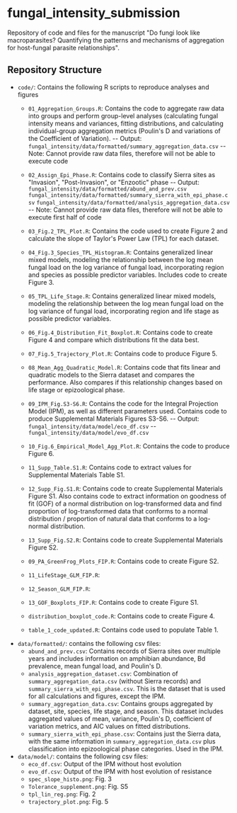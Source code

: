 # fungal_intensity_submission
Repository of code and files for the manuscript "Do fungi look like macroparasites? Quantifying the patterns and mechanisms of aggregation for host-fungal parasite relationships".

## Repository Structure
- `code/`: Contains the following R scripts to reproduce analyses and figures
	- `01_Aggregation_Groups.R`: Contains the code to aggregate raw data into  groups and perform group-level analyses (calculating fungal intensity means and variances, fitting distributions, and calculating individual-group aggregation metrics (Poulin's D and variations of the Coefficient of Variation).
		-- Output: `fungal_intensity/data/formatted/summary_aggregation_data.csv`
		-- Note: Cannot provide raw data files, therefore will not be able to execute code
	- `02_Assign_Epi_Phase.R`: Contains code to classify Sierra sites as "Invasion", "Post-Invasion", or "Enzootic" phase
		-- Output: `fungal_intensity/data/formatted/abund_and_prev.csv`
			   `fungal_intensity/data/formatted/summary_sierra_with_epi_phase.csv`
			   `fungal_intensity/data/formatted/analysis_aggregation_data.csv`
		-- Note: Cannot provide raw data files, therefore will not be able to execute first half of code
	- `03_Fig.2_TPL_Plot.R`: Contains the code used to create Figure 2 and calculate the slope of Taylor's Power Law (TPL) for each dataset. 
	- `04_Fig.3_Species_TPL_Histogram.R`: Contains generalized linear mixed models, modeling the relationship between the log mean fungal load on the log variance of fungal load, incorporating region and species as possible predictor variables. Includes code to create Figure 3.
	- `05_TPL_Life_Stage.R`: Contains generalized linear mixed models, modeling the relationship between the log mean fungal load on the log variance of fungal load, incorporating region and life stage as possible predictor variables. 
	- `06_Fig.4_Distribution_Fit_Boxplot.R`: Contains code to create Figure 4 and compare which distributions fit the data best.
	- `07_Fig.5_Trajectory_Plot.R`: Contains code to produce Figure 5.
	- `08_Mean_Agg_Quadratic_Model.R`: Contains code that fits linear and quadratic models to the Sierra dataset and compares the performance. Also compares if this relationship changes based on life stage or epizoological phase.
	- `09_IPM_Fig.S3-S6.R`: Contains the code for the Integral Projection Model (IPM), as well as different parameters used. Contains code to produce Supplemental Materials Figures S3-S6.
		-- Output: `fungal_intensity/data/model/eco_df.csv`
		--  	   `fungal_intensity/data/model/evo_df.csv`
	- `10_Fig.6_Empirical_Model_Agg_Plot.R`: Contains the code to produce Figure 6.
	- `11_Supp_Table.S1.R`: Contains code to extract values for Supplemental Materials Table S1.
	- `12_Supp_Fig.S1.R`: Contains code to create Supplemental Materials Figure S1. Also contains code to extract information on goodness of fit (GOF) of a normal distribution on log-transformed data and find proportion of log-transformed data that conforms to a normal distribution / proportion of natural data that conforms to a log-normal distribution.
	- `13_Supp_Fig.S2.R`: Contains code to create Supplemental Materials Figure S2.


	- `09_PA_GreenFrog_Plots_FIP.R`: Contains code to create Figure S2.
	- `11_LifeStage_GLM_FIP.R`:
	- `12_Season_GLM_FIP.R`:
	- `13_GOF_Boxplots_FIP.R`: Contains code to create Figure S1.
	- `distribution_boxplot_code.R`: Contains code to create Figure 4.
	- `table_1_code_updated.R`: Contains code used to populate Table 1.
- `data/formatted/`: contains the following csv files:
	- `abund_and_prev.csv`: Contains records of Sierra sites over multiple years and includes information on amphibian abundance, Bd prevalence, mean fungal load, and Poulin's D.
	- `analysis_aggregation_dataset.csv`: Combination of `summary_aggregation_data.csv` (without Sierra records) and `summary_sierra_with_epi_phase.csv`. This is the dataset that is used for all calculations and figures, except the IPM.
	- `summary_aggregation_data.csv`: Contains groups aggregated by dataset, site, species, life stage, and season. This dataset includes aggregated values of mean, variance, Poulin's D, coefficient of variation metrics, and AIC values on fitted distributions.
	- `summary_sierra_with_epi_phase.csv`: Contains just the Sierra data, with the same information in `summary_aggregation_data.csv` plus classification into epizoological phase categories. Used in the IPM.
- `data/model/`: contains the following csv files:
	- `eco_df.csv`: Output of the IPM without host evolution
	- `evo_df.csv`: Output of the IPM with host evolution of resistance
	- `spec_slope_histo.png`: Fig. 3
	- `Tolerance_supplement.png`: Fig. S5
	- `tpl_lin_reg.png`: Fig. 2
	- `trajectory_plot.png`: Fig. 5
